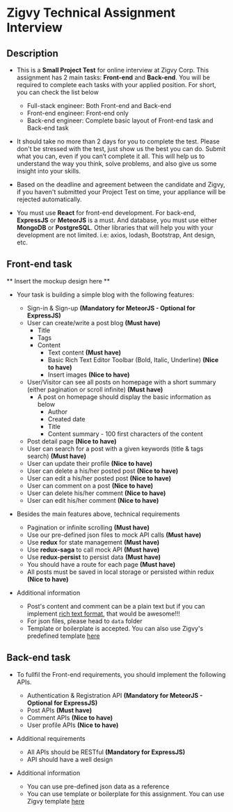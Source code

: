 # Zigvy Technical Assignment Interview

## Description
- This is a **Small Project Test** for online interview at Zigvy Corp. This assignment has 2 main tasks: **Front-end** and **Back-end**. You will be required to complete each tasks with your applied position. For short, you can check the list below
  - Full-stack engineer: Both Front-end and Back-end
  - Front-end engineer: Front-end only
  - Back-end engineer: Complete basic layout of Front-end task and Back-end task
  
- It should take no more than 2 days for you to complete the test. Please don't be stressed with the test, just show us the best you can do.  Submit what you can, even if you can’t complete it all. This will help us to understand the way you think, solve problems, and also give us some insight into your skills.

- Based on the deadline and agreement between the candidate and Zigvy, if you haven't submitted your Project Test on time, your appliance will be rejected automatically.

- You must use **React** for front-end development. For back-end, **ExpressJS** or **MeteorJS** is a must. And database, you must use either **MongoDB** or **PostgreSQL**. Other libraries that will help you with your development are not limited. i.e: axios, lodash, Bootstrap, Ant design, etc.

## Front-end task
** Insert the mockup design here **

- Your task is building a simple blog with the following features:
  - Sign-in & Sign-up **(Mandatory for MeteorJS - Optional for ExpressJS)**
  - User can create/write a post blog **(Must have)**
    - Title
    - Tags
    - Content
      - Text content **(Must have)**
      - Basic Rich Text Editor Toolbar (Bold, Italic, Underline) **(Nice to have)**
      - Insert images **(Nice to have)**
  - User/Visitor can see all posts on homepage with a short summary (either pagination or scroll infinite) **(Must have)** 
    - A post on homepage should display the basic information as below
      - Author
      - Created date
      - Title
      - Content summary - 100 first characters of the content
  - Post detail page **(Nice to have)**
  - User can search for a post with a given keywords (title & tags search) **(Must have)**
  - User can update their profile **(Nice to have)**
  - User can delete a his/her posted post **(Nice to have)**
  - User can edit a his/her posted post **(Nice to have)**
  - User can comment on a post **(Nice to have)**
  - User can delete his/her comment **(Nice to have)**
  - User can edit his/her comment **(Nice to have)**


- Besides the main features above, technical requirements
  - Pagination or infinite scrolling **(Must have)**
  - Use our pre-defined json files to mock API calls **(Must have)**
  - Use **redux** for state management **(Must have)**
  - Use **redux-saga** to call mock API **(Must have)**
  - Use **redux-persist** to persist data **(Must have)**
  - You should have a route for each page **(Must have)**
  - All posts must be saved in local storage or persisted within redux **(Nice to have)**

- Additional information
  - Post's content and comment can be a plain text but if you can implement [rich text format](https://en.wikipedia.org/wiki/Rich_Text_Format), that would be awesome!!!
  - For json files, please head to `data` folder
  - Template or boilerplate is accepted. You can also use Zigvy's predefined template [here](#)
  
## Back-end task
- To fullfil the Front-end requirements, you should implement the following APIs.
  - Authentication & Registration API **(Mandatory for MeteorJS - Optional for ExpressJS)**
  - Post APIs **(Must have)**
  - Comment APIs **(Nice to have)**
  - User profile APIs **(Nice to have)**
  
- Additional requirements
  - All APIs should be RESTful **(Mandatory for ExpressJS)**
  - API should have a well design
- Additional information
  - You can use pre-defined json data as a reference
  - You can use template or boilerplate for this assignment. You can use Zigvy template [here]()
